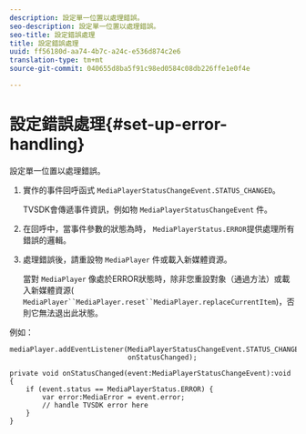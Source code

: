 ```yaml
---
description: 設定單一位置以處理錯誤。
seo-description: 設定單一位置以處理錯誤。
seo-title: 設定錯誤處理
title: 設定錯誤處理
uuid: ff56180d-aa74-4b7c-a24c-e536d874c2e6
translation-type: tm+mt
source-git-commit: 040655d8ba5f91c98ed0584c08db226ffe1e0f4e

---
```



# 設定錯誤處理{#set-up-error-handling}

設定單一位置以處理錯誤。

1. 實作的事件回呼函式 `MediaPlayerStatusChangeEvent.STATUS_CHANGED`。

   TVSDK會傳遞事件資訊，例如物 `MediaPlayerStatusChangeEvent` 件。
1. 在回呼中，當事件參數的狀態為時， `MediaPlayerStatus.ERROR`提供處理所有錯誤的邏輯。
1. 處理錯誤後，請重設物 `MediaPlayer` 件或載入新媒體資源。

   當對 `MediaPlayer` 像處於ERROR狀態時，除非您重設對象（通過方法）或載入新媒體資源( `MediaPlayer``MediaPlayer.reset``MediaPlayer.replaceCurrentItem`)，否則它無法退出此狀態。

<!--<a id="example_49FF225E92EA494AA06B2E5F26101F4C"></a>-->

例如：

```
mediaPlayer.addEventListener(MediaPlayerStatusChangeEvent.STATUS_CHANGED,  
                             onStatusChanged); 
 
private void onStatusChanged(event:MediaPlayerStatusChangeEvent):void { 
    if (event.status == MediaPlayerStatus.ERROR) { 
        var error:MediaError = event.error; 
        // handle TVSDK error here 
    } 
} 
```

